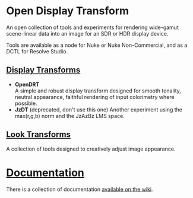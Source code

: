 # Open Display Transform

An open collection of tools and experiments for rendering wide-gamut scene-linear data into an image for an SDR or HDR display device.

Tools are available as a node for Nuke or Nuke Non-Commercial, and as a DCTL for Resolve Studio.

## [Display Transforms](display-transforms)
- **OpenDRT**  
  A simple and robust display transform designed for smooth tonality, neutral appearance, faithful rendering of input colorimetry where possible.
- **JzDT**  (deprecated, don't use this one)
  Another experiment using the max(r,g,b) norm and the JzAzBz LMS space.

## [Look Transforms](look-transforms)
A collection of tools designed to creatively adjust image appearance.


# [Documentation](https://github.com/jedypod/open-display-transform/wiki)
There is a collection of documentation [available on the wiki](https://github.com/jedypod/open-display-transform/wiki).
